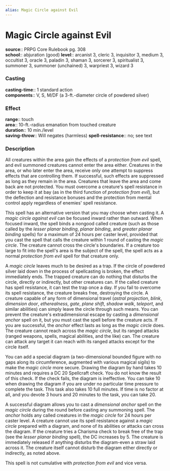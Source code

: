 ```yaml
---
alias: Magic Circle against Evil
---
```


# Magic Circle against Evil 

**source**:: PRPG Core Rulebook pg. 308  
**school**:: abjuration (good)
**level**:: arcanist 3, cleric 3, inquisitor 3, medium 3, occultist 3, oracle 3, paladin 3, shaman 3, sorcerer 3, spiritualist 3, summoner 3, summoner (unchained) 3, warpriest 3, wizard 3

### Casting 

**casting-time**:: 1 standard action  
**components**:: V, S, M/DF (a 3-ft.-diameter circle of powdered silver)

### Effect 

**range**:: touch  
**area**:: 10-ft.-radius emanation from touched creature  
**duration**:: 10 min./level  
**saving-throw**:: Will negates (harmless)
**spell-resistance**:: no; see text

### Description 

All creatures within the area gain the effects of a *protection from evil* spell, and evil summoned creatures cannot enter the area either. Creatures in the area, or who later enter the area, receive only one attempt to suppress effects that are controlling them. If successful, such effects are suppressed as long as they remain in the area. Creatures that leave the area and come back are not protected. You must overcome a creature's spell resistance in order to keep it at bay (as in the third function of *protection from evil*), but the deflection and resistance bonuses and the protection from mental control apply regardless of enemies' spell resistance.  
  
This spell has an alternative version that you may choose when casting it. A *magic circle against evil* can be focused inward rather than outward. When focused inward, the spell binds a nongood called creature (such as those called by the *lesser planar binding*, *planar binding*, and *greater planar binding* spells) for a maximum of 24 hours per caster level, provided that you cast the spell that calls the creature within 1 round of casting the *magic circle*. The creature cannot cross the circle's boundaries. If a creature too large to fit into the spell's area is the subject of the spell, the spell acts as a normal *protection from evil* spell for that creature only.  
  
A *magic circle* leaves much to be desired as a trap. If the circle of powdered silver laid down in the process of spellcasting is broken, the effect immediately ends. The trapped creature can do nothing that disturbs the circle, directly or indirectly, but other creatures can. If the called creature has spell resistance, it can test the trap once a day. If you fail to overcome its spell resistance, the creature breaks free, destroying the circle. A creature capable of any form of dimensional travel (*astral projection*, *blink*, *dimension door*, *etherealness*, *gate*, *plane shift*, *shadow walk*, *teleport*, and similar abilities) can simply leave the circle through such means. You can prevent the creature's extradimensional escape by casting a *dimensional anchor* spell on it, but you must cast the spell before the creature acts. If you are successful, the *anchor* effect lasts as long as the *magic circle* does. The creature cannot reach across the *magic circle*, but its ranged attacks (ranged weapons, spells, magical abilities, and the like) can. The creature can attack any target it can reach with its ranged attacks except for the circle itself.  
  
You can add a special diagram (a two-dimensional bounded figure with no gaps along its circumference, augmented with various magical sigils) to make the *magic circle* more secure. Drawing the diagram by hand takes 10 minutes and requires a DC 20 Spellcraft check. You do not know the result of this check. If the check fails, the diagram is ineffective. You can take 10 when drawing the diagram if you are under no particular time pressure to complete the task. This task also takes 10 full minutes. If time is no factor at all, and you devote 3 hours and 20 minutes to the task, you can take 20.  
  
A successful diagram allows you to cast a *dimensional anchor* spell on the *magic circle* during the round before casting any summoning spell. The *anchor* holds any called creatures in the *magic circle* for 24 hours per caster level. A creature cannot use its spell resistance against a *magic circle* prepared with a diagram, and none of its abilities or attacks can cross the diagram. If the creature tries a Charisma check to break free of the trap (see the *lesser planar binding* spell), the DC increases by 5. The creature is immediately released if anything disturbs the diagram-even a straw laid across it. The creature itself cannot disturb the diagram either directly or indirectly, as noted above.  
  
This spell is not cumulative with *protection from evil* and vice versa.
